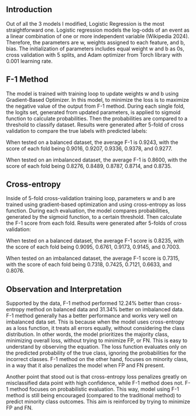 ## Introduction

Out of all the 3 models I modified, Logistic Regression is the most straightforward one. Logistic regression models the log-odds of an event as a linear combination of one or more independent variable (Wikipedia 2024). Therefore, the parameters are w, weights assigned to each feature, and b, bias. The initialization of parameters includes equal weight w and b as 0s, cross validation with 5 splits, and Adam optimizer from Torch library with 0.001 learning rate. 

## F-1 Method

The model is trained with training loop to update weights w and b using Gradient-Based Optimizer. In this model, to minimize the loss is to maximize the negative value of the output from F-1 method. During each single fold, the logits set, generated from updated parameters, is applied to sigmoid function to calculate probabilities. Then the probabilities are compared to a threshold to classify dataset. Results were generated after 5-fold of cross validation to compare the true labels with predicted labels: 

When tested on a balanced dataset, the average F-1 is 0.9243, with the score of each fold being 0.9016, 0.9207, 0.9336, 0.9378, and 0.9277.

When tested on an imbalanced dataset, the average F-1 is 0.8600, with the score of each fold being 0.8276, 0.8489, 0.8787, 0.8714, and 0.8735.

## Cross-entropy

Inside of 5-fold cross-validation training loop, parameters w and b are trained using gradient-based optimization and using cross-entropy as loss function. During each evaluation, the model compares probabilities, generated by the sigmoid function, to a certain threshold. Then calculate the F-1 score from each fold. Results were generated after 5-folds of cross validation:
 
When tested on a balanced dataset, the average F-1 score is 0.8235, with the score of each fold being 0.9095, 0.6761, 0.9173, 0.9145, and 0.7003.

When tested on an imbalanced dataset, the average F-1 score is 0.7315, with the score of each fold being 0.7318, 0.7425, 0.7121, 0.6633, and 0.8076.

## Observation and Interpretation

Supported by the data, F-1 method performed 12.24% better than cross-entropy method on balanced data and 31.34% better on imbalanced data. F-1 method generally has a better performance and works very well on imbalanced data set. This is because when the model uses cross-entropy as a loss function, it treats all errors equally, without considering the class distribution. In other words, the model prioritizes the majority class, minimizing overall loss, without trying to minimize FP, or FN. This is easy to understand by observing the equation. The loss function evaluates only on the predicted probability of the true class, ignoring the probabilities for the incorrect classes. F-1 method on the other hand, focuses on minority class, in a way that it also penalizes the model when FP and FN present.  
 
Another point that stood out is that cross-entropy loss penalizes greatly on misclassified data point with high confidence, while F-1 method does not. F-1 method focuses on probabilistic evaluation. This way, model using F-1 method is still being encouraged (compared to the traditional method) to predict minority class outcomes. This aim is reinforced by trying to minimize FP and FN.  
